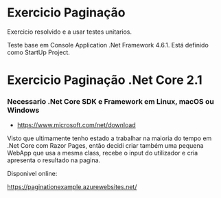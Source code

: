 # Exercicio Paginação

Exercicio resolvido e a usar testes unitarios.

Teste base em Console Application .Net Framework 4.6.1.
Está definido como StartUp Project.
 
# Exercicio Paginação .Net Core 2.1

### Necessario .Net Core SDK e Framework em Linux, macOS ou Windows

 - https://www.microsoft.com/net/download

Visto que ultimamente tenho estado a trabalhar na maioria do tempo em .Net Core com Razor Pages, então decidi criar também uma pequena WebApp que usa a mesma class, recebe o input do utilizador e cria apresenta o resultado na pagina.

Disponivel online:

https://paginationexample.azurewebsites.net/
